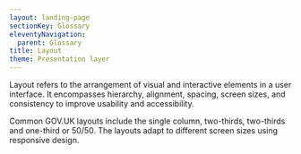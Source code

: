 ```yaml
---
layout: landing-page
sectionKey: Glossary
eleventyNavigation:
  parent: Glossary
title: Layout
theme: Presentation layer
---
```

Layout refers to the arrangement of visual and interactive elements in a user interface. It encompasses hierarchy, alignment, spacing, screen sizes, and consistency to improve usability and accessibility.

Common GOV.UK layouts include the single column, two-thirds, two-thirds and one-third or 50/50. The layouts adapt to different screen sizes using responsive design.